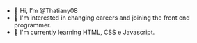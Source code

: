- 👋 Hi, I’m @Thatiany08
- 👀 I'm interested in changing careers and joining the front end programmer.  
- 🌱 I'm currently learning HTML, CSS e Javascript.

<!---
Thatiany08/Thatiany08 is a ✨ special ✨ repository because its `README.md` (this file) appears on your GitHub profile.
You can click the Preview link to take a look at your changes.
--->

